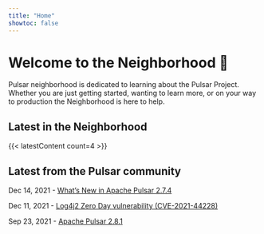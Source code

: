 ```yaml
---
title: "Home"
showtoc: false
---
```


# Welcome to the Neighborhood :wave:

Pulsar neighborhood is dedicated to learning about the Pulsar Project. Whether you are just getting started, wanting to learn more, or on your way to production the Neighborhood is here to help.

## Latest in the Neighborhood

{{< latestContent count=4 >}}

<!-- ## Popular Topics

{{< table table_class="table table-sm border-0" thead_class="d-none" >}}
|   |
|:-:|:-|
|:floppy_disk:|Something really cool |
|:package:| Another really cool |
{{< /table >}} -->

## Latest from the Pulsar community

Dec 14, 2021 - [What’s New in Apache Pulsar 2.7.4](https://pulsar.apache.org/blog/2021/12/14/Apache-Pulsar-2-7-4)

Dec 11, 2021 - [Log4j2 Zero Day vulnerability (CVE-2021-44228)](https://pulsar.apache.org/blog/2021/12/11/Log4j-CVE/)

Sep 23, 2021 - [Apache Pulsar 2.8.1](https://pulsar.apache.org/blog/2021/09/23/Apache-Pulsar-2-8-1/)
